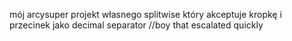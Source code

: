 mój arcysuper projekt własnego splitwise który akceptuje kropkę i przecinek jako decimal separator
//boy that escalated quickly
